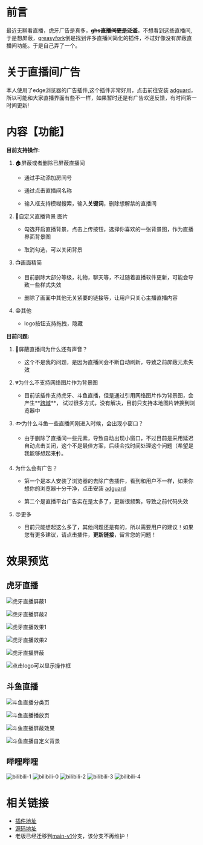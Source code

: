 # 前言

最近无聊看直播，虎牙广告是真多，~~**ghs直播间更是泛滥**~~，不想看到这些直播间,于是想屏蔽，[greasyfork](https://greasyfork.org/)倒是找到许多直播间简化的插件，不过好像没有屏蔽直播间功能。于是自己弄了一个。

# 关于直播间广告

本人使用了edge浏览器的广告插件,这个插件非常好用，点击前往安装 [adguard](https://microsoftedge.microsoft.com/addons/detail/adguard-%E5%B9%BF%E5%91%8A%E6%8B%A6%E6%88%AA%E5%99%A8/pdffkfellgipmhklpdmokmckkkfcopbh?hl=zh-CN)，所以可能和大家直播界面有些不一样，如果暂时还是有广告欢迎反馈，有时间第一时间更新!

# 内容【功能】

**目前支持操作:**

1. 🏠屏蔽或者删除已屏蔽直播间 

     - 通过手动添加房间号

     - 通过点击直播间名称 

     - 输入框支持模糊搜索，输入**关键词**，删除想解禁的直播间

2. 🎦自定义直播背景 图片

     - 勾选开启直播背景，点击上传按钮，选择你喜欢的一张背景图，作为直播界面背景图 

     - 取消勾选，可以关闭背景

3. 📺画面精简

     - 目前删除大部分等级，礼物，聊天等，不过随着直播软件更新，可能会导致一些样式失效

     - 删除了画面中其他无关紧要的链接等，让用户只关心主播直播内容

4. 😁其他
     - logo按钮支持拖拽，隐藏


**目前问题:**

1. 👴屏蔽直播间为什么还有声音？
     - 这个不是我的问题，是因为直播间会不断自动刷新，导致之前屏蔽元素失效

2. 💔为什么不支持网络图片作为背景图
     - 目前该插件支持虎牙、斗鱼直播，但是通过引用网络图片作为背景图，会产生**[跨域](https://developer.mozilla.org/zh-CN/docs/Web/HTTP/CORS)**，
       试过很多方式，没有解决，目前只支持本地图片转换到浏览器中

3. 🐟为什么斗鱼一些直播间刚进入时候，会出现小窗口？
     - 由于删除了直播间一些元素，导致自动出现小窗口，不过目前是采用延迟自动点击关闭，这个不是最佳方案，后续会找时间处理这个问题（希望是我能够想起来🚹）。

4. 为什么会有广告？

     - 第一个是本人安装了浏览器的去除广告插件，看到和用户不一样，如果你想你的浏览器十分干净，点击安装 [adguard](https://microsoftedge.microsoft.com/addons/detail/adguard-%E5%B9%BF%E5%91%8A%E6%8B%A6%E6%88%AA%E5%99%A8/pdffkfellgipmhklpdmokmckkkfcopbh?hl=zh-CN)

     - 第二个是直播平台广告实在是太多了，更新很频繁，导致之前代码失效

5. 😙更多
     - 目前只能想起这么多了，其他问题还是有的，所以需要用户的建议！如果您有更多建议，请点击插件，**更新链接**，留言您的问题！
       





# 效果预览



## 虎牙直播

![虎牙直播屏蔽1](https://cdn.staticaly.com/gh/wuxin0011/blog-resource@main/live-plugin/1.png)

![虎牙直播屏蔽2](https://cdn.staticaly.com/gh/wuxin0011/blog-resource@main/live-plugin/2.png)

![虎牙直播效果1](https://cdn.staticaly.com/gh/wuxin0011/blog-resource@main/live-plugin/3.png)

![虎牙直播效果2](https://cdn.staticaly.com/gh/wuxin0011/blog-resource@main/live-plugin/4.png)

![虎牙直播屏蔽](https://cdn.staticaly.com/gh/wuxin0011/blog-resource@main/live-plugin/5.png)

![点击logo可以显示操作框](https://cdn.staticaly.com/gh/wuxin0011/blog-resource@main/bem/huya-logo-click.png)

## 斗鱼直播

![斗鱼直播分类页](https://cdn.staticaly.com/gh/wuxin0011/blog-resource@main/live-plugin/6.png)

![斗鱼直播播放页](https://cdn.staticaly.com/gh/wuxin0011/blog-resource@main/live-plugin/7.png)

![斗鱼直播屏蔽效果](https://cdn.staticaly.com/gh/wuxin0011/blog-resource@main/live-plugin/8.png)

![斗鱼直播自定义背景](https://cdn.staticaly.com/gh/wuxin0011/blog-resource@main/live-plugin/9.png)





## 哔哩哔哩


![bilibili-1](https://github.com/wuxin0011/huya-live/assets/65836396/06bfe0ff-3eea-4dfd-a68c-a18146a57a1b)
![bilibili-0](https://github.com/wuxin0011/huya-live/assets/65836396/b33b5982-b8de-4d95-aed0-b8e9a445bf9c)
![bilibili-2](https://github.com/wuxin0011/huya-live/assets/65836396/0348973c-fd88-4340-a95f-a8bca919a906)
![bilibili-3](https://github.com/wuxin0011/huya-live/assets/65836396/2cdf8aba-3784-492d-8d4d-55add06cf846)
![bilibili-4](https://github.com/wuxin0011/huya-live/assets/65836396/4fcb5e85-aab0-4b57-a67a-2334da4b788b)



# 相关链接

- [插件地址](https://greasyfork.org/zh-CN/scripts/449261-%E8%99%8E%E7%89%99%E7%9B%B4%E6%92%AD)
- [源码地址](https://github.com/wuxin0011/huya-live)
- 老版已经迁移到[main-v1](https://github.com/wuxin0011/huya-live/tree/main-v1)分支，该分支不再维护！
